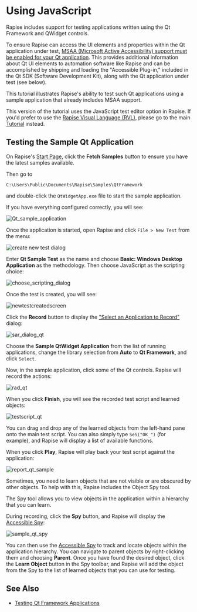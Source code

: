 # Using JavaScript

Rapise includes support for testing applications written using the Qt Framework and QWidget controls.

To ensure Rapise can access the UI elements and properties within the Qt application under test, [MSAA (Microsoft Active Accessibility) support must be enabled for your Qt application](qt_framework_testing.md). This provides additional information about Qt UI elements to automation software like Rapise and can be accomplished by shipping and loading the "Accessible Plug-in," included in the Qt SDK (Software Development Kit), along with the Qt application under test (see below).

This tutorial illustrates Rapise's ability to test such Qt applications using a sample application that already includes MSAA support.

This version of the tutorial uses the JavaScript test editor option in Rapise. If you'd prefer to use the [Rapise Visual Language (RVL)](visual_language.md), please go to the main [Tutorial](tutorial_qt_framework.md) instead.

## Testing the Sample Qt Application

On Rapise's [Start Page](start_page.md), click the **Fetch Samples** button to ensure you have the latest samples available.

Then go to
    
    C:\Users\Public\Documents\Rapise\Samples\QtFramework
    
and double-click the `QtWidgetApp.exe` file to start the sample application.

If you have everything configured correctly, you will see:

![Qt_sample_application](./img/tutorial_qt_framework1.png)

Once the application is started, open Rapise and click `File > New Test` from the menu:

![create new test dialog](./img/tutorial_qt_framework2.png)

Enter **Qt Sample Test** as the name and choose **Basic: Windows Desktop Application** as the methodology.
Then choose JavaScript as the scripting choice:

![choose\_scripting\_dialog](./img/scripting_language_javascript.png)

Once the test is created, you will see:

![newtestcreatedscreen](./img/tutorial_qt_using_javascript4.png)

Click the **Record** button to display the ["Select an Application to Record"](select_an_application_to_record_dialog.md) dialog:

![sar_dialog_qt](./img/tutorial_qt_framework5.png)

Choose the **Sample QtWidget Application** from the list of running applications, change the library selection from **Auto** to **Qt Framework**, and click `Select`.

Now, in the sample application, click some of the Qt controls. Rapise will record the actions:

![rad_qt](./img/tutorial_qt_framework6.png)

When you click **Finish**, you will see the recorded test script and learned objects:

![testscript_qt](./img/tutorial_qt_using_javascript7.png)

You can drag and drop any of the learned objects from the left-hand pane onto the main test script. You can also simply type `SeS("OK_")` (for example), and Rapise will display a list of available functions.

When you click **Play**, Rapise will play back your test script against the application:

![report_qt_sample](./img/tutorial_qt_framework9.png)

Sometimes, you need to learn objects that are not visible or are obscured by other objects. To help with this, Rapise includes the Object Spy tool.

The Spy tool allows you to view objects in the application within a hierarchy that you can learn.

During recording, click the **Spy** button, and Rapise will display the [Accessible Spy](object_spy_accessible.md):

![sample_qt_spy](./img/tutorial_qt_framework10.png)

You can then use the [Accessible Spy](object_spy_accessible.md) to track and locate objects within the application hierarchy. You can navigate to parent objects by right-clicking them and choosing **Parent**. Once you have found the desired object, click the **Learn Object** button in the Spy toolbar, and Rapise will add the object from the Spy to the list of learned objects that you can use for testing.

## See Also

- [Testing Qt Framework Applications](qt_framework_testing.md)